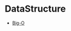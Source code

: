 # DataStructure

* [Big-O](https://github.com/chaeheedongs/DataStructure/blob/main/mkdwn/01-big-notation.md)
